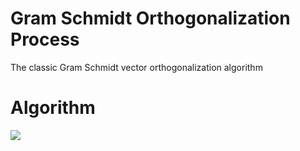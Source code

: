 # Gram Schmidt Orthogonalization Process
The classic Gram Schmidt vector orthogonalization algorithm

# Algorithm
![](https://commons.wikimedia.org/wiki/File:Gram-Schmidt_orthonormalization_process.gif)
